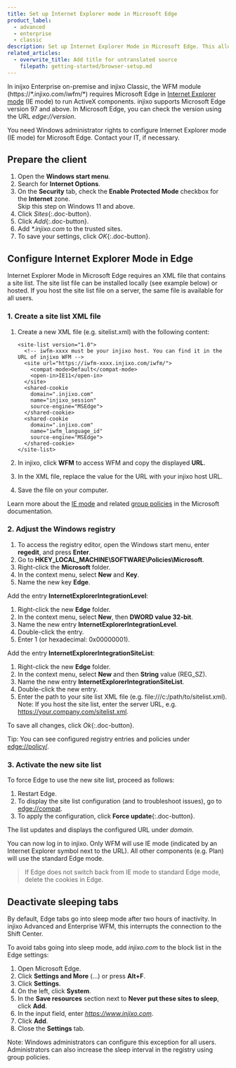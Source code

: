 ```yaml
---
title: Set up Internet Explorer mode in Microsoft Edge
product_label:
  - advanced
  - enterprise
  - classic
description: Set up Internet Explorer Mode in Microsoft Edge. This allows you to use injixo, including those components based on ActiveX.
related_articles:
  - overwrite_title: Add title for untranslated source
    filepath: getting-started/browser-setup.md
---
```


In inijxo Enterprise on-premise and injixo Classic, the WFM module (https://\*.injixo.com/iwfm/\*) requires Microsoft&nbsp;Edge in [Internet&nbsp;Explorer mode](https://docs.microsoft.com/en-us/deployedge/edge-ie-mode) (IE mode) to run ActiveX components. injixo supports Microsoft&nbsp;Edge version 97 and above. In Microsoft&nbsp;Edge, you can check the version using the URL _edge://version_.

You need Windows administrator rights to configure Internet Explorer mode (IE mode) for Microsoft Edge. Contact your IT, if necessary.

## Prepare the client

1. Open the **Windows start menu**.
2. Search for **Internet Options**.
3. On the **Security** tab, check the **Enable Protected Mode** checkbox for the **Internet** zone.  
   Skip this step on Windows 11 and above.
4. Click _Sites_{:.doc-button}.
5. Click _Add_{:.doc-button}.
6. Add _\*.injixo.com_ to the trusted sites.
7. To save your settings, click _OK_{:.doc-button}.

## Configure Internet Explorer Mode in Edge

Internet Explorer Mode in Microsoft Edge requires an XML file that contains a site list. The site list file can be installed locally (see example below) or hosted. If you host the site list file on a server, the same file is available for all users.

### 1. Create a site list XML file

1. Create a new XML file (e.g. sitelist.xml) with the following content:

   ```
   <site-list version="1.0">
     <!-- iwfm-xxxx must be your injixo host. You can find it in the URL of injixo WFM -->
     <site url="https://iwfm-xxxx.injixo.com/iwfm/">
       <compat-mode>Default</compat-mode>
       <open-in>IE11</open-in>
     </site>
     <shared-cookie
       domain=".injixo.com"
       name="injixo_session"
       source-engine="MSEdge">
     </shared-cookie>
     <shared-cookie
       domain=".injixo.com"
       name="iwfm_language_id"
       source-engine="MSEdge">
     </shared-cookie>
   </site-list>
   ```

2. In injixo, click **WFM** to access WFM and copy the displayed **URL**.
3. In the XML file, replace the value for the URL with your injixo host URL.
4. Save the file on your computer.

Learn more about the [IE mode](https://docs.microsoft.com/en-us/deployedge/edge-ie-mode) and related [group policies](https://learn.microsoft.com/en-us/deployedge/edge-ie-mode-policies) in the Microsoft documentation.

### 2. Adjust the Windows registry

1. To access the registry editor, open the Windows start menu, enter **regedit**, and press **Enter**.
2. Go to **HKEY_LOCAL_MACHINE\SOFTWARE\Policies\Microsoft**.
3. Right-click the **Microsoft** folder.
4. In the context menu, select **New** and **Key**.
5. Name the new key **Edge**.

Add the entry **InternetExplorerIntegrationLevel**:

1. Right-click the new **Edge** folder.
2. In the context menu, select **New**, then **DWORD value 32-bit**.
3. Name the new entry **InternetExplorerIntegrationLevel**.
4. Double-click the entry.
5. Enter 1 (or hexadecimal: 0x00000001).

Add the entry **InternetExplorerIntegrationSiteList**:

1. Right-click the new **Edge** folder.
2. In the context menu, select **New** and then **String** value (REG_SZ).
3. Name the new entry **InternetExplorerIntegrationSiteList**.
4. Double-click the new entry.
5. Enter the path to your site list XML file (e.g. file:///c:/path/to/sitelist.xml).  
   Note: If you host the site list, enter the server URL, e.g. https://your.company.com/sitelist.xml.

To save all changes, click _Ok_{:.doc-button}.

Tip: You can see configured registry entries and policies under [edge://policy/](edge://policy/).

### 3. Activate the new site list

To force Edge to use the new site list, proceed as follows:

1. Restart Edge.
2. To display the site list configuration (and to troubleshoot issues), go to [edge://compat](edge://compat).
3. To apply the configuration, click **Force update**{:.doc-button}.

The list updates and displays the configured URL under _domain_.

You can now log in to injixo. Only WFM will use IE mode (indicated by an Internet Explorer symbol next to the URL). All other components (e.g. Plan) will use the standard Edge mode.

> If Edge does not switch back from IE mode to standard Edge mode, delete the cookies in Edge.

## Deactivate sleeping tabs

By default, Edge tabs go into sleep mode after two hours of inactivity. In injixo Advanced and Enterprise WFM, this interrupts the connection to the Shift Center.

To avoid tabs going into sleep mode, add _injixo.com_ to the block list in the Edge settings:

1. Open Microsoft Edge.
2. Click **Settings and More** (...) or press **Alt+F**.
3. Click **Settings**.
4. On the left, click **System**.
5. In the **Save resources** section next to **Never put these sites to sleep**, click **Add**.
6. In the input field, enter *https://www.injixo.com*.
7. Click **Add**.
8. Close the **Settings** tab.

Note: Windows administrators can configure this exception for all users. Administrators can also increase the sleep interval in the registry using group policies.
